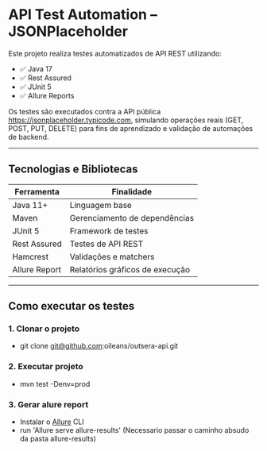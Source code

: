 # API Test Automation – JSONPlaceholder

Este projeto realiza testes automatizados de API REST utilizando:
- ✅ Java 17
- ✅ Rest Assured
- ✅ JUnit 5
- ✅ Allure Reports

Os testes são executados contra a API pública https://jsonplaceholder.typicode.com, simulando operações reais (GET, POST, PUT, DELETE) para fins de aprendizado e validação de automações de backend.

---

## Tecnologias e Bibliotecas

| Ferramenta    | Finalidade                          |
|---------------|--------------------------------------|
| Java 11+      | Linguagem base                       |
| Maven         | Gerenciamento de dependências        |
| JUnit 5       | Framework de testes                  |
| Rest Assured  | Testes de API REST                   |
| Hamcrest      | Validações e matchers                |
| Allure Report | Relatórios gráficos de execução      |


---

## Como executar os testes

### 1. Clonar o projeto

* git clone git@github.com:oileans/outsera-api.git

### 2. Executar projeto

* mvn test -Denv=prod

### 3. Gerar alure report

* Instalar o [Allure](https://github.com/allure-framework/allure2/releases) CLI
* run 'Allure serve allure-results' (Necessario passar o caminho absudo da pasta allure-results)

